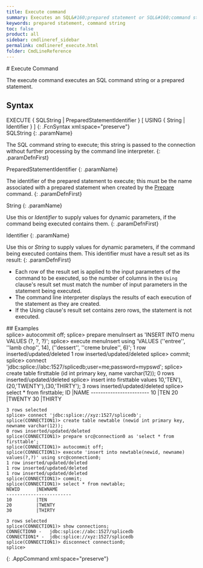 ```yaml
---
title: Execute command
summary: Executes an SQL&#160;prepared statement or SQL&#160;command string.
keywords: prepared statement, command string
toc: false
product: all
sidebar: cmdlineref_sidebar
permalink: cmdlineref_execute.html
folder: CmdLineReference
---
```

<section>
<div class="TopicContent" data-swiftype-index="true" markdown="1">
# Execute Command

The <span class="AppCommand">execute</span> command executes an
SQL command string or a prepared statement.

## Syntax

<div class="fcnWrapperWide" markdown="1">
    EXECUTE { SQLString | PreparedStatementIdentifier }
              [ USING { String | Identifier } ]
{: .FcnSyntax xml:space="preserve"}

</div>
<div class="paramList" markdown="1">
SQLString
{: .paramName}

The SQL command string to execute; this string is passed to the
connection without further processing by the command line interpreter.
{: .paramDefnFirst}

PreparedStatementIdentifier
{: .paramName}

The identifier of the prepared statement to execute; this must be the
name associated with a prepared statement when created by the
[Prepare](cmdlineref_prepare.html) command.
{: .paramDefnFirst}

String
{: .paramName}

Use this or *Identifier* to supply values for dynamic parameters, if the
command being executed contains them.
{: .paramDefnFirst}

Identifier
{: .paramName}

Use this or *String* to supply values for dynamic parameters, if the
command being executed contains them. This identifier must have a result
set as its result:
{: .paramDefnFirst}

* Each row of the result set is applied to the input parameters of the
  command to be executed, so the number of columns in the `Using`
  clause's result set must match the number of input parameters in the
  statement being executed.
* The command line interpreter displays the results of each execution of
  the statement as they are created.
* If the Using clause's result set contains zero rows, the statement is
  not executed.

</div>
## Examples

<div class="preWrapperWide" markdown="1">
    splice> autocommit off;
    splice> prepare menuInsert as 'INSERT INTO menu VALUES (?, ?, ?)';
    splice> execute menuInsert using 'VALUES
    (''entree'', ''lamb chop'', 14),
    (''dessert'', ''creme brulee'', 6)';
    1 row inserted/updated/deleted
    1 row inserted/updated/deleted
    splice> commit;
    splice> connect 'jdbc:splice://abc:1527/splicedb;user=me;password=mypswd';
    splice> create table firsttable (id int primary key,
    name varchar(12));
    0 rows inserted/updated/deleted
    splice> insert into firsttable values
    10,'TEN'),(20,'TWENTY'),(30,'THIRTY');
    3 rows inserted/updated/deleted
    splice> select * from firsttable;
    ID         |NAME
    ------------------------
    10         |TEN
    20         |TWENTY
    30         |THIRTY

    3 rows selected
    splice> connect 'jdbc:splice://xyz:1527/splicedb';
    splice(CONNECTION1)> create table newtable (newid int primary key,
    newname varchar(12));
    0 rows inserted/updated/deleted
    splice(CONNECTION1)> prepare src@connection0 as 'select * from firsttable';
    splice(CONNECTION1)> autocommit off;
    splice(CONNECTION1)> execute 'insert into newtable(newid, newname)
    values(?,?)' using src@connection0;
    1 row inserted/updated/deleted
    1 row inserted/updated/deleted
    1 row inserted/updated/deleted
    splice(CONNECTION1)> commit;
    splice(CONNECTION1)> select * from newtable;
    NEWID      |NEWNAME
    ------------------------
    10         |TEN
    20         |TWENTY
    30         |THIRTY

    3 rows selected
    splice(CONNECTION1)> show connections;
    CONNECTION0 -   jdbc:splice://abc:1527/splicedb
    CONNECTION1* -  jdbc:splice://xyz:1527/splicedb
    splice(CONNECTION1)> disconnect connection0;
    splice>
{: .AppCommand xml:space="preserve"}

</div>
</div>
</section>

